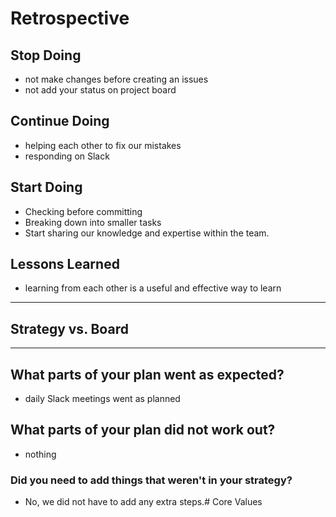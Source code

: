 # Retrospective

## Stop Doing

- not make changes before creating an issues
- not add your status on project board </br>

## Continue Doing

- helping each other to fix our mistakes
- responding on Slack

## Start Doing

- Checking before committing
- Breaking down into smaller tasks
- Start sharing our knowledge and expertise within the team.

## Lessons Learned

- learning from each other is a useful and effective way to learn

---

## Strategy vs. Board

---

## What parts of your plan went as expected?

- daily Slack meetings went as planned

## What parts of your plan did not work out?

- nothing

### Did you need to add things that weren't in your strategy?

- No, we did not have to add any extra steps.# Core Values
